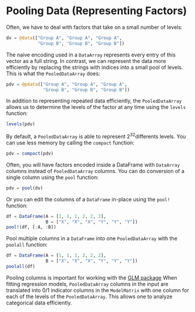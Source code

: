 # Pooling Data (Representing Factors)

Often, we have to deal with factors that take on a small number of levels:

```julia
dv = @data(["Group A", "Group A", "Group A",
            "Group B", "Group B", "Group B"])
```

The naive encoding used in a `DataArray` represents every entry of this vector as a full string. In contrast, we can represent the data more efficiently by replacing the strings with indices into a small pool of levels. This is what the `PooledDataArray` does:

```julia
pdv = @pdata(["Group A", "Group A", "Group A",
              "Group B", "Group B", "Group B"])
```

In addition to representing repeated data efficiently, the `PooledDataArray` allows us to determine the levels of the factor at any time using the `levels` function:

```julia
levels(pdv)
```

By default, a `PooledDataArray` is able to represent 2<sup>32</sup>differents levels. You can use less memory by calling the `compact` function:

```julia
pdv = compact(pdv)
```

Often, you will have factors encoded inside a DataFrame with `DataArray` columns instead of `PooledDataArray` columns. You can do conversion of a single column using the `pool` function:

```julia
pdv = pool(dv)
```

Or you can edit the columns of a `DataFrame` in-place using the `pool!` function:

```julia
df = DataFrame(A = [1, 1, 1, 2, 2, 2],
               B = ["X", "X", "X", "Y", "Y", "Y"])
pool!(df, [:A, :B])
```

Pool multiple columns in a `DataFrame` into one `PooledDataArray` with the `poolall` function: 

```julia
df = DataFrame(A = [1, 1, 1, 2, 2, 2],
               B = ["X", "X", "X", "Y", "Y", "Y"])
poolall(df)
```

Pooling columns is important for working with the [GLM package](https://github.com/JuliaStats/GLM.jl) When fitting regression models, `PooledDataArray` columns in the input are translated into 0/1 indicator columns in the `ModelMatrix` with one column for each of the levels of the `PooledDataArray`. This allows one to analyze categorical data efficiently.

